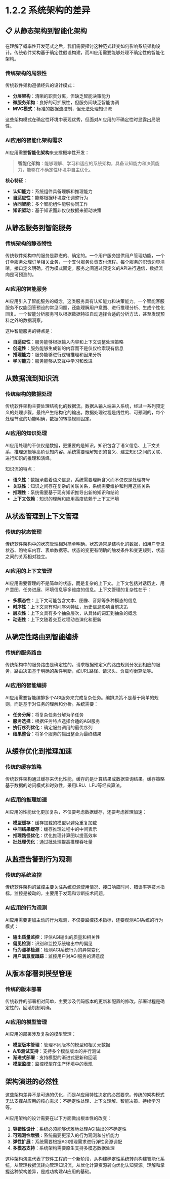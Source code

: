 # 1.2.2 系统架构的差异

## 📋 从静态架构到智能化架构

在理解了概率性开发范式之后，我们需要探讨这种范式转变如何影响系统架构设计。传统软件架构基于确定性假设构建，而AI应用需要能够处理不确定性的智能化架构。

### 传统架构的局限性

传统软件架构遵循经典的设计模式：
- **分层架构**：清晰的职责分离，但缺乏智能决策能力
- **微服务架构**：良好的可扩展性，但服务间缺乏智能协调
- **MVC模式**：标准的数据流控制，但无法处理知识流

这些架构模式在确定性环境中表现优秀，但面对AI应用的不确定性时显露出局限性。

### AI应用的智能化架构需求

AI应用需要**智能化架构**来支撑概率性开发：

> **智能化架构**：能够理解、学习和适应的系统架构，具备认知能力和决策能力，能够在不确定性环境中自主优化。

**核心特征**：
- **认知能力**：系统组件具备理解和推理能力
- **自适应性**：能够根据环境变化调整行为
- **协同智能**：多个智能组件能够协同工作
- **知识驱动**：基于知识而非仅仅数据来驱动决策

## 从静态服务到智能服务

### 传统架构的静态特性

传统软件架构中的服务是静态的、确定的。一个用户服务提供用户管理功能，一个订单服务处理订单相关业务，一个支付服务负责支付流程。每个服务的职责边界清晰，接口定义明确，行为模式固定。服务之间通过预定义的API进行通信，数据流向是可预测的。

### AI应用的智能服务

AI应用引入了智能服务的概念，这类服务具有认知能力和决策能力。一个智能客服服务不仅能回答预设的常见问题，还能理解用户意图、进行推理分析、生成个性化回复。一个智能分析服务可以根据数据特征自动选择合适的分析方法，甚至发现预料之外的数据洞察。

这种智能服务的特点是：
- **自适应性**：服务能够根据输入内容和上下文调整处理策略
- **创造性**：服务能够生成新的内容而不是仅仅检索现有信息
- **推理能力**：服务能够进行逻辑推理和因果分析
- **学习能力**：服务能够从交互中学习和改进

## 从数据流到知识流

### 传统架构的数据处理

传统软件架构主要处理结构化的数据流。数据从输入端进入系统，经过一系列预定义的处理步骤，最终产生结构化的输出。数据处理过程是线性的、可预测的，每个处理节点的功能明确，数据的转换规则固定。

### AI应用的知识处理

AI应用处理的不仅仅是数据，更重要的是知识。知识包含了语义信息、上下文关系、推理逻辑等高阶认知内容。系统需要理解知识的含义、建立知识之间的关联、进行知识的推理和演绎。

知识流的特点：
- **语义性**：数据承载着语义信息，系统需要理解含义而不仅仅是处理符号
- **关联性**：知识之间存在复杂的关联关系，系统需要维护和利用这些关系
- **推理性**：系统需要基于现有知识推导出新的知识和结论
- **上下文依赖**：知识的理解和应用高度依赖于上下文环境

## 从状态管理到上下文管理

### 传统的状态管理

传统软件架构中的状态管理相对简单明确。状态通常是结构化的数据，如用户登录状态、购物车内容、表单数据等。状态的变更有明确的触发条件和变更规则，状态之间的关系相对独立。

### AI应用的上下文管理

AI应用需要管理的不是简单的状态，而是复杂的上下文。上下文包括对话历史、用户意图、任务进展、环境信息等多维度的信息。上下文管理的复杂性在于：

- **多模态性**：上下文可能包含文本、图像、音频等多种模态的信息
- **时序性**：上下文具有时间序列特征，历史信息影响当前决策
- **层次性**：上下文具有多个抽象层次，从具体的词汇到抽象的概念
- **动态性**：上下文随着交互过程动态演化和更新

## 从确定性路由到智能编排

### 传统的服务路由

传统架构中的服务路由是确定性的。请求根据预定义的路由规则分发到相应的服务，路由决策基于明确的条件判断，如URL路径、请求头、负载均衡算法等。

### AI应用的智能编排

AI应用需要智能编排多个AGI服务来完成复杂任务。编排决策不是基于简单的规则，而是基于对任务的理解和分析。系统需要：

- **任务分解**：将复杂任务分解为子任务
- **服务选择**：根据任务特点选择合适的AGI服务
- **执行序列优化**：确定服务调用的最优序列
- **结果整合**：将多个服务的输出整合为最终结果

## 从缓存优化到推理加速

### 传统的缓存策略

传统软件架构通过缓存来优化性能，缓存的是计算结果或数据查询结果。缓存策略基于数据的访问模式和时效性，采用LRU、LFU等经典算法。

### AI应用的推理加速

AI应用的性能优化更加复杂，不仅要考虑数据缓存，还要考虑推理加速：

- **模型缓存**：缓存加载的模型以避免重复加载
- **中间结果缓存**：缓存推理过程中的中间表示
- **推理路径优化**：优化推理计算图以提高效率
- **批处理优化**：通过批处理提高推理吞吐量

## 从监控告警到行为观测

### 传统的系统监控

传统软件架构的监控主要关注系统资源使用情况、接口响应时间、错误率等技术指标。监控是被动的，主要用于发现和诊断技术问题。

### AI应用的行为观测

AI应用需要更加主动的行为观测，不仅要监控技术指标，还要观测AGI系统的行为模式：

- **输出质量监控**：评估AGI输出的质量和相关性
- **偏见检测**：识别和监控系统输出中的偏见
- **行为漂移检测**：检测AGI系统行为的异常变化
- **用户满意度跟踪**：监控用户对AGI服务的满意度

## 从版本部署到模型管理

### 传统的版本部署

传统软件的部署相对简单，主要涉及代码版本的更新和配置的修改。部署过程是确定性的，回滚机制明确。

### AI应用的模型管理

AI应用的部署涉及复杂的模型管理：

- **模型版本管理**：管理不同版本的模型和相关元数据
- **A/B测试支持**：支持多个模型版本的并行测试
- **渐进式部署**：支持模型的渐进式更新和回滚
- **模型监控**：监控模型在生产环境中的表现

## 架构演进的必然性

这些架构差异不是可选的优化，而是AI应用特性决定的必然要求。传统的架构模式无法支撑AI应用的核心需求：不确定性处理、上下文理解、智能决策、持续学习等。

AI应用架构的设计需要在以下方面做出根本性的改变：

1. **容错性设计**：系统必须能够优雅地处理AGI输出的不确定性
2. **可观测性增强**：系统需要更深入的行为观测和分析能力
3. **弹性扩展**：系统需要根据AGI推理需求进行弹性资源调配
4. **多模态支持**：系统架构需要原生支持多模态数据处理

这种架构演进代表了软件工程的一个新阶段，从构建确定性系统转向构建智能化系统，从管理数据流转向管理知识流，从优化计算资源转向优化认知资源。理解和掌握这种架构差异，是成功构建AI应用的基础。